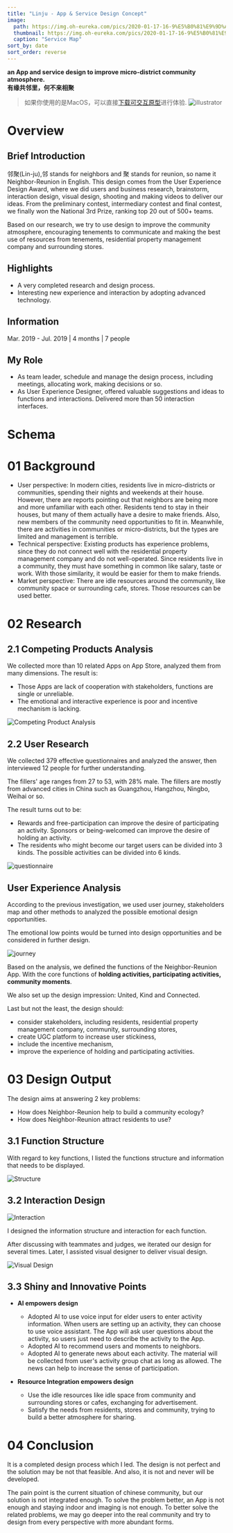 ```yaml
---
title: "Linju - App & Service Design Concept"
image: 
  path: https://img.oh-eureka.com/pics/2020-01-17-16-9%E5%B0%81%E9%9D%A2.png
  thumbnail: https://img.oh-eureka.com/pics/2020-01-17-16-9%E5%B0%81%E9%9D%A2%E7%BC%A9%E7%95%A5%E5%9B%BE.png
  caption: "Service Map"
sort_by: date
sort_order: reverse
---
```

**an App and service design to improve micro-district community atmosphere.** <br>
**有缘共邻里，何不来相聚**

>如果你使用的是MacOS，可以直接[下载可交互原型](https://drive.google.com/file/d/1i6nQxkk210yPxEp2rK_h2DwvjCcvm1zb/view?usp=sharing)进行体验.
> ![illustrator](https://img.oh-eureka.com/pics/2019-09-05-illustrator.png)

# Overview
## Brief Introduction
邻聚(Lin-ju),邻 stands for neighbors and 聚 stands for reunion, so name it Neighbor-Reunion in English. This design comes from the User Experience Design Award, where we did users and business research, brainstorm, interaction design, visual design, shooting and making videos to deliver our ideas. From the preliminary	contest, intermediary contest and final contest, we finally won the National 3rd Prize, ranking top 20 out of 500+ teams.

Based on our research, we try to use design to improve the community atmosphere, encouraging tenements to communicate and making the best use of resources from tenements, residential property management company and surrounding stores.

## Highlights
- A very completed research and design process.
- Interesting new experience and interaction by adopting advanced technology.

## Information
Mar. 2019 - Jul. 2019 | 4 months | 7 people

## My Role
- As team leader, schedule and manage the design process, including meetings, allocating work, making decisions or so.
- As User Experience Designer, offered valuable suggestions and ideas to functions and interactions. Delivered more than 50 interaction interfaces.

# Schema


# 01 Background
- User perspective: In modern cities, residents live in micro-districts or communities, spending their nights and weekends at their house. However, there are reports pointing out that neighbors are being more and more unfamiliar with each other. Residents tend to stay in their houses, but many of them actually have a desire to make friends. Also, new members of the community need opportunities to fit in. Meanwhile, there are activities in communities or micro-districts, but the types are limited and management is terrible.
- Technical perspective: Existing products has experience problems, since they do not connect well with the residential property management company and do not well-operated. Since residents live in a community, they must have something in common like salary, taste or work. With those similarity, it would be easier for them to make friends.
- Market perspective: There are idle resources around the community, like community space or surrounding cafe, stores. Those resources can be used better.

# 02 Research

## 2.1 Competing Products Analysis
We collected more than 10 related Apps on App Store, analyzed them from many dimensions. The result is:
- Those Apps are lack of cooperation with stakeholders, functions are single or unreliable.
- The emotional and interactive experience is poor and incentive mechanism is lacking.

![Competing Product Analysis](https://img.oh-eureka.com/pics/2019-09-05-%E7%AB%9E%E5%93%81%E5%88%86%E6%9E%90.png)

## 2.2 User Research
We collected 379 effective questionnaires and analyzed the answer, then interviewed 12 people for further understanding.

The fillers' age ranges from 27 to 53, with 28% male. The fillers are mostly from advanced cities in China such as Guangzhou, Hangzhou, Ningbo, Weihai or so.

The result turns out to be:
- Rewards and free-participation can improve the desire of participating an activity. Sponsors or being-welcomed can improve the desire of holding an activity.
- The residents who might become our target users can be divided into 3 kinds. The possible activities can be divided into 6 kinds.

![questionnaire](https://img.oh-eureka.com/pics/2019-09-05-%E9%97%AE%E5%8D%B7.png)

## User Experience Analysis
According to the previous investigation, we used user journey, stakeholders map and other methods to analyzed the possible emotional design opportunities.

The emotional low points would be turned into design opportunities and be considered in further design.

![journey](https://img.oh-eureka.com/pics/2019-09-05-%E7%94%A8%E6%88%B7%E4%BD%93%E9%AA%8C.png)

Based on the analysis, we defined the functions of the Neighbor-Reunion App. With the core functions of **holding activities, participating activities, community moments**.

We also set up the design impression: United, Kind and Connected.

Last but not the least, the design should:

- consider stakeholders, including residents, residential property management company, community, surrounding stores,
- create UGC platform to increase user stickiness,
- include the incentive mechanism,
- improve the experience of holding and participating activities.

# 03 Design Output
The design aims at answering 2 key problems:

- How does Neighbor-Reunion help to build a community ecology?
- How does Neighbor-Reunion attract residents to use?

## 3.1 Function Structure
With regard to key functions, I listed the functions structure and information that needs to be displayed.

![Structure](https://img.oh-eureka.com/pics/2019-09-05-%E5%8A%9F%E8%83%BD%E6%A1%86%E6%9E%B6.png)

## 3.2 Interaction Design
![Interaction](https://img.oh-eureka.com/pics/2020-01-18-%E4%BA%A4%E4%BA%92%E6%B5%81%E7%A8%8B-%E9%BB%91.png)

I designed the information structure and interaction for each function.

After discussing with teammates and judges, we iterated our design for several times. Later, I assisted visual designer to deliver visual design.

![Visual Design](https://img.oh-eureka.com/pics/2019-09-05-%E8%A7%86%E8%A7%89%E7%A8%BF.png)

## 3.3 Shiny and Innovative Points

- **AI empowers design**
    - Adopted AI to use voice input for elder users to enter activity information. When users are setting up an activity, they can choose to use voice assistant. The App will ask user questions about the activity, so users just need to describe the activity to the App.
    - Adopted AI to recommend users and moments to neighbors.
    - Adopted AI to generate news about each activity. The material will be collected from user's activity group chat as long as allowed. The news can help to increase the sense of participation.

- **Resource Integration empowers design**
    - Use the idle resources like idle space from community and surrounding stores or cafes, exchanging for advertisement.
    - Satisfy the needs from residents, stores and community, trying to build a better atmosphere for sharing.

# 04 Conclusion
It is a completed design process which I led. The design is not perfect and the solution may be not that feasible. And also, it is not and never will be developed.

The pain point is the current situation of chinese community, but our solution is not integrated enough. To solve the problem better, an App is not enough and staying indoor and imaging is not enough. To better solve the related problems, we may go deeper into the real community and try to design from every perspective with more abundant forms.


